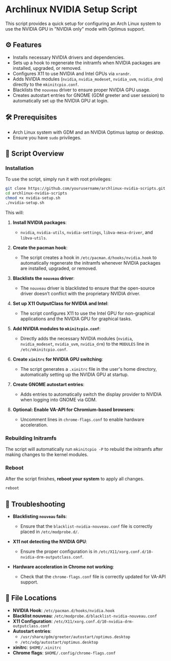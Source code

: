 
# Archlinux NVIDIA Setup Script

This script provides a quick setup for configuring an Arch Linux system to use the NVIDIA GPU in "NVIDIA only" mode with Optimus support.

## ⚙️ Features

- Installs necessary NVIDIA drivers and dependencies.
- Sets up a hook to regenerate the initramfs when NVIDIA packages are installed, upgraded, or removed.
- Configures X11 to use NVIDIA and Intel GPUs via `xrandr`.
- Adds NVIDIA modules (`nvidia`, `nvidia_modeset`, `nvidia_uvm`, `nvidia_drm`) directly to the `mkinitcpio.conf`.
- Blacklists the `nouveau` driver to ensure proper NVIDIA GPU usage.
- Creates autostart entries for GNOME (GDM greeter and user session) to automatically set up the NVIDIA GPU at login.

## 🛠️ Prerequisites

- Arch Linux system with GDM and an NVIDIA Optimus laptop or desktop.
- Ensure you have `sudo` privileges.

## 📜 Script Overview

### Installation

To use the script, simply run it with root privileges:

```bash
git clone https://github.com/yourusername/archlinux-nvidia-scripts.git
cd archlinux-nvidia-scripts
chmod +x nvidia-setup.sh
./nvidia-setup.sh
```

This will:

1. **Install NVIDIA packages**:
    - `nvidia`, `nvidia-utils`, `nvidia-settings`, `libva-mesa-driver`, and `libva-utils`.
  
2. **Create the pacman hook**:
    - The script creates a hook in `/etc/pacman.d/hooks/nvidia.hook` to automatically regenerate the initramfs whenever NVIDIA packages are installed, upgraded, or removed.

3. **Blacklists the `nouveau` driver**:
    - The `nouveau` driver is blacklisted to ensure that the open-source driver doesn’t conflict with the proprietary NVIDIA driver.

4. **Set up X11 OutputClass for NVIDIA and Intel**:
    - The script configures X11 to use the Intel GPU for non-graphical applications and the NVIDIA GPU for graphical tasks.
  
5. **Add NVIDIA modules to `mkinitcpio.conf`**:
    - Directly adds the necessary NVIDIA modules (`nvidia`, `nvidia_modeset`, `nvidia_uvm`, `nvidia_drm`) to the `MODULES` line in `/etc/mkinitcpio.conf`.

6. **Create `xinitrc` for NVIDIA GPU switching**:
    - The script generates a `.xinitrc` file in the user's home directory, automatically setting up the NVIDIA GPU at startup.

7. **Create GNOME autostart entries**:
    - Adds entries to automatically switch the display provider to NVIDIA when logging into GNOME via GDM.

8. **Optional: Enable VA-API for Chromium-based browsers**:
    - Uncomment lines in `chrome-flags.conf` to enable hardware acceleration.

### Rebuilding Initramfs

The script will automatically run `mkinitcpio -P` to rebuild the initramfs after making changes to the kernel modules.

### Reboot

After the script finishes, **reboot your system** to apply all changes.

```bash
reboot
```

## 🔧 Troubleshooting

- **Blacklisting `nouveau` fails**:
    - Ensure that the `blacklist-nvidia-nouveau.conf` file is correctly placed in `/etc/modprobe.d/`.
  
- **X11 not detecting the NVIDIA GPU**:
    - Ensure the proper configuration is in `/etc/X11/xorg.conf.d/10-nvidia-drm-outputclass.conf`.
  
- **Hardware acceleration in Chrome not working**:
    - Check that the `chrome-flags.conf` file is correctly updated for VA-API support.

## 📂 File Locations

- **NVIDIA Hook**: `/etc/pacman.d/hooks/nvidia.hook`
- **Blacklist nouveau**: `/etc/modprobe.d/blacklist-nvidia-nouveau.conf`
- **X11 Configuration**: `/etc/X11/xorg.conf.d/10-nvidia-drm-outputclass.conf`
- **Autostart entries**:
  - `/usr/share/gdm/greeter/autostart/optimus.desktop`
  - `/etc/xdg/autostart/optimus.desktop`
- **xinitrc**: `$HOME/.xinitrc`
- **Chrome flags**: `$HOME/.config/chrome-flags.conf`
